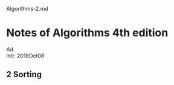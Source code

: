 Algorithms-2.md

Notes of Algorithms 4th edition
================================================================================

Ad  
Init: 2018Oct08

2 Sorting
--------------------------------------------------------------------------------
